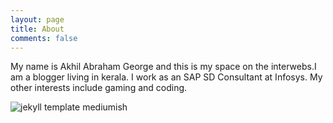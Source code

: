 ```yaml
---
layout: page
title: About
comments: false
---
```


My name is Akhil Abraham George and this is my space on the interwebs.I am a blogger living in kerala. I work as an SAP SD Consultant at Infosys. My other interests include gaming and coding.

![jekyll template mediumish]({{site.baseurl}}/assets/images/Akhil.jpg)


